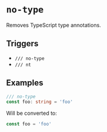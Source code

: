 # `no-type`

Removes TypeScript type annotations.

## Triggers

- `/// no-type`
- `/// nt`

## Examples

```ts
/// no-type
const foo: string = 'foo'
```

Will be converted to:

```ts
const foo = 'foo'
```

